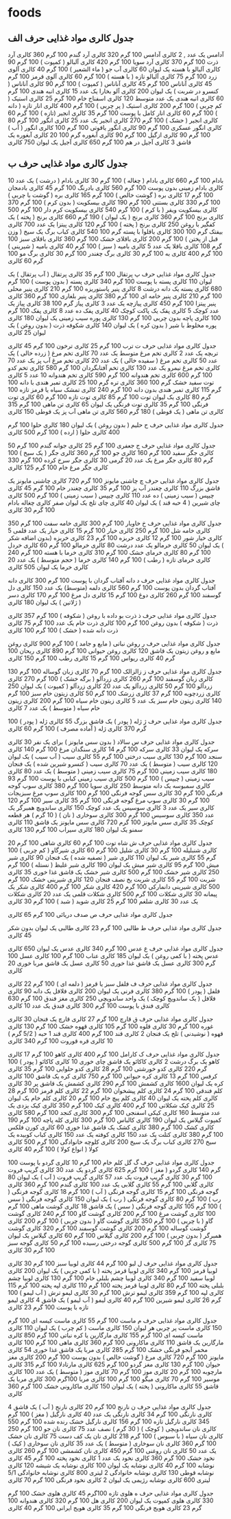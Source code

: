 # foods


## جدول کالری مواد غذایی حرف الف

آدامس یک عدد  , 2 کالری
آدامس 100 گرم 320 کالری
آرد گندم 100 گرم 360 کالری
آرد ذرت 100 گرم 370 کالری
آرد سویا 100 گرم 420 کالری
آلبالو ( کمپوت ) 100 گرم 90 کالری
آلبالو با هسته یک لیوان 60 کالری
آب جو ( ماء الشعیر ) 100 گرم 40 کالری
آلوی زرد 100 گرم 75 کالری
آلبالو تازه ( با هسته ) 100 گرم 60 کالری
آلوی قرمز 100 گرم 45 کالری
آناناس 100 گرم 45 کالری
آناناس ( کمپوت ) 100 گرم 90 کالری
آناناس ( کنسرو در شربت ) یک لیوان 200 کالری
آلو بخارا یک عدد 15 کالری
انبه هندی 100 گرم 60 کالری
انبه هندی یک عدد متوسط 120 کالری
اسفناج خام 100 گرم 25 کالری
استیک ( کم چربی ) 100 گرم 200 کالری
استیک ( پر چربی ) 100 گرم 400 کالری
انار تازه ( دانه ) 100 گرم 60 کالری
انار کامل با پوست 100 گرم 35 کالری
انجیر (تازه ) 100 گرم 60 کالری
انجیر ( خشک ) 100 گرم 270 کالری
انجیر یک عدد 25 کالری
انگور 100 گرم 80 کالری
انگور عسکری 100 گرم 90 کالری
انگور یاقوتی 100 گرم 100 کالری
انگور ( آب ) 100 گرم 90 کالری
ازگیل 100 گرم 90 کالری
آبغوره گرم 100 20 کالری
آبغوره یک قاشق 3 کالری
آجیل در هم 100 گرم 650 کالری
آجیل یک لیوان 750 کالری

## جدول کالری مواد غذایی حرف ب
بادام 100 گرم 660 کالری
بادام ( چغاله ) 100 گرم 30 کالری
بادام ( درشت ) یک عدد 10 کالری
بادام زمینی بدون پوست 100 گرم 560 کالری
بادرنگ 100 گرم 45 کالری
بادمجان 100 گرم 17 کالری
بره ( گوشت خالص ) 100 گرم 165 کالری
بره ( گوشت با چربی ) 100 گرم 330 کالری
بستنی 100 گرم 190 کالری
بیسکویت ( بدون کرم ) 100 گرم 370 کالری
بیسکویت ویفر ( با کرم ) 100 گرم 540 کالری
بیسکویت کرم دار 100 گرم 500 کالری
برنج 100 گرم 360 کالری
برنج ( یک لیوان ) 190 گرم 660 کالری
برنج ( پخته ) یک کفگیر با روغن 250 کالری
برنج ( پخته ) 100 گرم 120 کالری
پیتزا یک عدد 700 کالری
بیفتک گرم 100 300 کالری
باقلوا با پسته گرم 100 540 کالری
کباب برگ یک سیخ ( وزن قبل از پختن ) 100 گرم 200 کالری
باقلای خشک 100 گرم 360 کالری
باقلای سبز 100 گرم 108 کالری
باقلا یک عدد 5 کالری
بامیه ( سبز ) 100 گرم 40 کالری
بامیه ( شیرینی ) 100 گرم 400 کالری
به 100 گرم 30 کالری
برگ چغندر 100 گرم 30 کالری
برگ مو 100 گرم 60 کالری

جدول کالری مواد غذایی حرف پ
پرتقال 100 گرم 35 کالری
پرتقال ( آب پرتقال ) یک لیوان 110 کالری
پسته با پوست 100 گرم 340 کالری
پسته ( بدون پوست ) 100 گرم 680 کالری
پسته یک دانه درشت 8 کالری
پنیر پاستوریزه 100 گرم 210 کالری
پنیر محلی 100 گرم 210 کالری
پنیر خامه ای 100 گرم 380 کالری
پنیر بلغاری 100 گرم 360 کالری
پنیر پیتزا 100 گرم 450 کالری
پیازچه یک عدد 3 کالری
پیاز گرم 100 38 کالری
پیاز یک عدد کوچک 5 کالری
پفک یک پاکت کوچک 40 کالری
پفک ده عدد 8 کالری
پفک 100 گرم 100 کالری
پاچه بدون چربی 100 گرم 130 کالری
پوره سیب زمینی یک لیوان 180 کالری
پوره مخلوط با شیر ( بدون کره ) یک لیوان 140 کالری
شکوفه ذرت ( بدون روغن ) یک لیوان 25 کالری

جدول کالری مواد غذایی حرف ت
ترب 100 گرم 25 کالری
ترخون 100 گرم 45 کالری
تربچه یک عدد 2 کالری
تخم مرغ متوسط یک عدد 70 کالری
تخم مرغ ( زرده خالی ) یک عدد 50 کالری
تخم مرغ ( سفیده خالی ) یک عدد 20 کالری
تخم مرغ آب پز یک عدد 70 کالری
تخم مرغ نیمرو یک عدد 130 کالری
تخم آفتابگردان 100 گرم 580 کالری
تخم کدو 100 گرم 600 کالری
تخم هندوانه 100 گرم 590 کالری
تخم هندوانه 10 عدد 5 کالری
توت سفید خشک گرم 100 360 کالری
تره گرم 100 25 کالری
تمبر هندی با دانه 100 گرم 115 کالری
تمبر هندی بدون دانه 100 گرم 240 کالری
تمشک سیاه یا قرمز تازه 100 گرم 80 کالری
یک لیوان توت 100 گرم 85 کالری
توت تازه 100 گرم 60 کالری
توت فرنگی 100 گرم 35 کالری
توت فرنگی یک لیوان 65 کالری
تن ماهی 100 گرم 315 کالری
تن ماهی ( یک قوطی ) 180 گرم 560 کالری
تن ماهی آب پز یک قوطی 150 کالری

جدول کالری مواد غذایی حرف ح
حلیم ( بدون روغن ) یک لیوان 180 کالری
حلوا 100 گرم 400 کالری
حلوا ( ارده ) 100 گرم 500 کالری

جدول کالری مواد غذایی حرف ج
جعفری 100 گرم 25 کالری
جوانه گندم 100 گرم 50 کالری
جگر سفید 100 گرم 160 کالری
جو 100 گرم 360 کالری
جگر ( یک سیخ ) 100 گرم 80 کالری
جگر مرغ یک عدد 20 گرمی 30 کالری
جگر سرخ کرده 100 گرم 330 کالری
جگر مرغ خام 100 گرم 125 کالری

جدول کالری مواد غذایی حرف چ
چاشنی مایونز 100 گرم 720 کالری
چاشنی مایونز یک قاشق بزرگ 110 کالری
چغندر آب پز 100 گرم 35 کالری
چغندر خام 100 گرم 45 کالری
چیپس ( سیب زمینی ) ده عدد 110 کالری
چیپس ( سیب زمینی ) 100 گرم 500 کالری
چای شیرین ( 4 حبه قند ) یک لیوان 40 کالری
چای تلخ یک لیوان صفر کالری
چغاله بادام 100 گرم 30 کالری

جدول کالری مواد غذایی حرف خ
خاویار 100 گرم 300 کالری
خامه سفت 100 گرم 350 کالری
خامه شل 100 گرم 250 کالری
خیار 100 گرم 15 کالری
خیار یک عدد قلمی 5 کالری
خیار شور 100 گرم 12 کالری
خربزه 100 گرم 23 کالری
خربزه (بدون اضافه شکر ) یک لیوان 50 کالری
خرمالو یک عدد درشت 80 کالری
خرمالو 100 گرم 60 کالری
خردل 100 گرم 80 کالری
خرمای خشک 100 گرم 310 کالری
خرما با هسته 100 گرم 240 کالری
خرمای تازه ( رطب ) 100 گرم 140 کالری
خرما ( حجم متوسط ) یک عدد 20 کالری
خرما یک لیوان 505 کالری

جدول کالری مواد غذایی حرف د
دانه آفتاب گردان با پوست 100 گرم 300 کالری
دانه آفتاب گردان بدون پوست 100 گرم 560 کالری
دلمه (متوسط) یک عدد 150 کالری
دل گوسفند 100 گرم 260 کالری
دوغ 100 گرم 15 کالری
دل مرغ 100 گرم 170 کالری
دسر ( ژلاتین ) یک لیوان 180 کالری

جدول کالری مواد غذایی حرف ذ
ذرت بو داده با روغن ( شکوفه ) 100 گرم 357 کالری
ذرت ( شکوفه ) بدون روغن 100 گرم 100 کالری
ذرت خام یک عدد 100 گرم 75 کالری
ذرت دانه شده ( خشک ) 100 گرم 100 کالری

جدول کالری مواد غذایی حرف ر
روغن نباتی ( مایع و جامد ) 100 گرم 900 کالری
روغن مایع و روغن زیتون یک قاشق 120 کالری
روغن حیوانی 100 گرم 890 کالری
ریحان 100 گرم 40 کالری
ریواس 100 گرم 15 کالری
رطب 100 گرم 150 کالری

جدول کالری مواد غذایی حرف ز
زالزالک 100 گرم 70 کالری
زبان گوساله 100 گرم 130 کالری
زبان گوسفند 100 گرم 260 کالری
زردآلو ( برگه خشک ) 100 گرم 270 کالری
زردآلو 100 گرم 50 کالری
زردآلو یک عدد 20 کالری
زردآلو ( کمپوت ) یک لیوان 250 کالری
زردچوبه 100 گرم 37 کالری
زرشک 100 گرم 50 کالری
زیتون خام سبز 100 گرم 140 کالری
زیتون خام سبز یک عدد 5 کالری
زیتون خام سیاه 100 گرم 200 کالری
زیتون خام سیاه ( متوسط ) یک عدد 7 کالری

جدول کالری مواد غذایی حرف ژ
ژله ( پودر ) یک قاشق بزرگ 55 کالری
ژله ( پودر ) 100 گرم 370 کالری
ژله ( آماده مصرف ) 100 گرم 60 کالری

جدول کالری مواد غذایی حرف س
سالاد ( بدون سس مایونز ) برای یک نفر 30 کالری
سرکه یک لیوان 33 کالری
سرکه 100 گرم 14 کالری
سنگدان مرغ 100 گرم 140 کالری
سنجد 100 گرم 130 کالری
سیب درختی 100 گرم 55 کالری
سیب ( آب سیب ) یک لیوان 120 کالری
سیب ( متوسط ) یک عدد 70 کالری
سیب ( کنسرو شیرین شده ) یک فنجان 180 کالری
سیب زمینی 100 گرم 75 کالری
سیب زمینی ( متوسط ) یک عدد 80 کالری
سیب زمینی ( چیپس ) 100 گرم 500 کالری
سیب زمینی کبابی با پوست 100 گرم 93 کالری
سمبوسه یک دانه متوسط 250 کالری
سویا 100 گرم 380 کالری
سوپ گوجه فرنگی 100 گرم 30 کالری
سس گوجه فرنگی 100 گرم 100 کالری
سوپ مرغ سبزیجات 100 گرم 30 کالری
سوپ مرغ گوجه فرنگی 100 گرم 35 کالری
سیر 100 گرم 120 کالری
سیر یک عدد 3 کالری
سوسیس یک عدد کوچک 150 کالری
ساندویچ همبرگر یک عدد 350 کالری
سوسیس 100 گرم 300 کالری
سوخاری ( نان ) ( 10 گرم ) هر قطعه کوچک 35 کالری
سس مایونز 100 گرم 720 کالری
سس مایونز یک قاشق 110 کالری
سمنو یک لیوان 180 کالری
سیراب 100 گرم 130 کالری

جدول کالری مواد غذایی حرف ش
شاه توت 100 گرم 60 کالری
شاهی 100 گرم 20 کالری
شنبلیله 100 گرم 30 کالری
شلیل 100 گرم 60 کالری
شیرگاو ( کم چربی ) 100 گرم 55 کالری
شیر یک لیوان 110 کالری
شیر ( تصفیه شده ) یک فنجان 90 کالری
شیر میش 100 گرم 95 کالری
شیر میش یک لیوان 190 کالری
شیر غلیظ ( نستله ) 100 گرم 250 کالری
شیر خشک 100 گرم 500 کالری
شیر خشک یک قاشق غذا خوری 35 کالری
شربت 100 گرم 55 کالری
شربت یخ نصف فنجان 120 کالری
شیرینی خشک 100 گرم 500 کالری
شیرینی دانمارکی 100 گرم 420 کالری
شکر 100 گرم 400 کالری
شکر یک پیمانه 30 کالری
شکلات 100 گرم 500 کالری
شکلات قلمی یک عدد 20 کالری
شکلات یک عدد 30 کالری
شلغم 100 گرم 25 کالری
شوید ( شبد ) 100 گرم 30 کالری

جدول کالری مواد غذایی حرف ص
صدف دریائی 100 گرم 65 کالری

جدول کالری مواد غذایی حرف ط
طالبی 100 گرم 23 کالری
طالبی یک لیوان بدون شکر 45 کالری

جدول کالری مواد غذایی حرف ع
عدس 100 گرم 340 کالری
عدس یک لیوان 650 کالری
عدس پخته ( با کمی روغن ) یک لیوان 185 کالری
عناب 100 گرم 100 کالری
عسل 100 گرم 300 کالری
عسل یک قاشق غذا خوری 50 کالری
عسل یک قاشق مربا خوری 20 کالری

جدول کالری مواد غذایی حرف ف
فلفل سبز یا قرمز ( دلمه ای ) 100 گرم 22 کالری
فلفل ( پودر ) 100 گرم 380 کالری
فرنی یک لیوان 200 کالری
فلافل یک دانه 90 کالری
فلافل ( یک ساندویچ کوچک ) یک واحد ساندویچی 250 کالری
مغز فندق 100 گرم 630 کالری
فندق با پوست 100 گرم 300 کالری
فندق یک عدد 10 کالری

جدول کالری مواد غذایی حرف ق
قارچ 100 گرم 27 کالری
قارچ یک فنجان 30 کالری
غوره 100 گرم 30 کالری
قلوه 100 گرم 105 کالری
قهوه خشک 100 گرم 130 کالری
قهوه ( نوشیدنی ) تلخ یک فنجان 2 کالری
قند 100 گرم 400 کالری
قند 1 حبه ( 5/2 گرم ) 10 کالری
قره قوروت 100 گرم 340 کالری

جدول کالری مواد غذایی حرف ک
کارامل 100 گرم 400 کالری
کاهو 100 گرم 17 کالری
کاهو یک برگ درشت 2 کالری
کاکائو یک قاشق چای خوری 10 کالری
کاکائو ( پودر ) 100 گرم 220 کالری
کدو خورشتی 100 گرم 28 کالری
کدو حلوایی 100 گرم 35 کالری
کرفس 100 گرم 13 کالری
کره حیوانی 100 گرم 750 کالری
کره یک قاشق 100 کالری
کره یک لیوان 1600 کالری
کشمش 100 گرم 290 کالری
کشمش یک قاشق پر 30 کالری
کلم فندقی 100 گرم 24 کالری
کلم پیشخوان 100 گرم 22 کالری
کلم قرمز 100 گرم 28 کالری
کلم پخته یک لیوان 40 کالری
کلم پیچ خام 100 گرم 20 کالری
کلم خام یک لیوان 25 کالری
کیک شکلاتی 100 گرم 400 کالری
کیک 100 گرم 350 کالری
کیک یزدی یک عدد متوسط 160 کالری
کیکی اسفنجی 100 گرم 300 کالری
کنجد 100 گرم 580 کالری
کمپوت گیلاس یک لیوان 190 کالری
کالباس 100 گرم 300 کالری
کله پاچه 100 گرم 190 کالری
کشک 100 گرم 380 کالری
کشک یک قاشق غذا خوری 60 کالری
کورن فلکس 100 گرم 380 کالری
کتلت یک عدد 150 کالری
کوفته یک عدد 150 کالری
کباب کوبیده یک سیخ 270 کالری
کباب برگ یک سیخ 200 کالری
کلوچه خانوادگی 100 گرم 500 کالری
کولا ( انواع کولا ) 100 گرم 40 کالری

جدول کالری مواد غذایی حرف گ
گل کلم خام 100 گرم 10 کالری
گردو با پوست 100 گرم 140 کالری
گردو ( مغز ) 100 گرم 625 کالری
گردو یک عدد 30 کالری
گریپ فروت 100 گرم 30 کالری
گریپ فروت یک عدد 57 کالری
گریپ فروت ( آب ) یک لیوان 80 کالری
گلابی 100 گرم 55 کالری
گلابی یک عدد 100 کالری
گندم 100 گرم 360 کالری
گوجه فرنگی 100 گرم 15 کالری
گوجه فرنگی ( آب ) 100 گرم 18 کالری
گوجه فرنگی ( رب ) 100 گرم 80 کالری
گوجه فرنگی ( رب ) یک لیوان 150 کالری
گوجه فرنگی ( سس ) 100 گرم 105 کالری
گوجه فرنگی ( سس ) یک قاشق 18 کالری
گوشت ماهی 100 گرم 100 کالری
گوشت مرغ 100 گرم 200 کالری
گوشت گاو 100 گرم 240 کالری
گوشت گاو ( با چربی ) 100 گرم 350 کالری
گوشت گاو ( بدون چربی ) 100 گرم 200 کالری
گوشت گوساله 100 گرم 200 کالری
گوشت گوسفند 100 گرم 320 کالری
گوشت همبرگر ( بدون چربی ) 100 گرم 200 کالری
گیلاس 100 گرم 60 کالری
گیلاس یک لیوان 75 کالری
گز 100 گرم 500 کالری
گوجه درختی رسیده 100 گرم 50 کالری
گوجه سبز 100 گرم 30 کالری

جدول کالری مواد غذایی حرف ل
لبو 100 گرم 44 کالری
لوبیا سبز 100 گرم 30 کالری
لوبیا قرمز 100 گرم 340 کالری
لوبیا قرمز پخته ( با کمی چربی ) یک لیوان 200 کالری
لوبیا سفید 100 گرم 340 کالری
لوبیا چشم بلبلی خام 100 گرم 130 کالری
لوبیا چشم بلبلی پخته 100 گرم 80 کالری
لوبیا قرمز پخته 100 گرم 110 کالری
لپه پخته 100 گرم 115 کالری
لپه 100 گرم 359 کالری
لیمو ترش 100 گرم 30 کالری
لیمو ترش ( آب لیمو ) 100 گرم 26 کالری
لیمو شیرین 100 گرم 40 کالری
لیمو ( آب لیمو ) یک قاشق 4 کالری
لیمو تازه با پوست 100 گرم 23 کالری

جدول کالری مواد غذایی حرف م
ماست 100 گرم 55 کالری
ماست کیسه ای 100 گرم 150 کالری
ماست پر چربی هر لیوان 150 کالری
ماست ( کم چرب ) یک لیوان 110 کالری
ماست کیسه ای 100 گرم 155 کالری
مارگارین یا کره نباتی 100 گرم 850 کالری
مارگارین یک قاشق 110 کالری
ماکارونی 100 گرم 360 کالری
ماهی 100 گرم 100 کالری
مخمر آبجو فرنگی خشک 100 گرم 285 کالری
مربا یک قاشق غذا خوری 54 کالری
مایونز 100 گرم 720 کالری
مرغ ( گوشت خالص ) بدون پوست 100 گرم 200 کالری
مغز حیوان 100 گرم 130 کالری
مغز گردو 100 گرم 625 کالری
مارتادلا 100 گرم 315 کالری
مارچوبه 100 گرم 20 کالری
موز 100 گرم 70 کالری
موز ( متوسط ) یک عدد 100 کالری
موسیر 100 گرم 70 کالری
میگو 100 گرم 100 کالری
مربا 100گرم 300 کالری
مربا یک قاشق 55 کالری
ماکارونی ( پخته ) یک لیوان 150 کالری
ماکارونی خشک 100 گرم 360 کالری

جدول کالری مواد غذایی حرف ن
نارنج 100 گرم 20 کالری
نارنج ( آب ) یک قاشق 4 کالری
نارنگی 100 گرم 34 کالری
نارنگی یک عدد 40 کالری
نارگیل ( مغز ) 100 گرم 345 کالری
نارگیل تازه 100 گرم 156 کالری
نارگیل خشک رنده شده 100 گرم 550 کالری
نان ساندویچی ( کوچک ) ( 30 گرم ) نصف عدد 75 کالری
نان جو 100 گرم 250 کالری
نان سیاه ( با سبوس ) 100 گرم 218 کالری
نان یک کف دست 75 کالری
نان خشک 100 گرم 360 کالری
نان سوخاری ( متوسط ) یک عدد 35 کالری
نان سوخاری ( کیک ) یک عدد 50 کالری
نان روغنی 100 گرم 450 کالری
نان کشمشی 100 گرم 260 کالری
نخود خشک 100 گرم 360 کالری
نخود یک عدد 1 کالری
نخود پخته 100 گرم 45 کالری
نوشابه 100 گرم 40 کالری
نوشابه یک لیوان 100 کالری
نوشابه یک شیشه 120 کالری
نوشابه قوطی 130 کالری
نوشابه خانوادگی 2 لیتری 800 کالری
نوشابه خانوادگی 5/1 لیتری 600 کالری
نوشابه رژیمی یک لیوان 2 کالری
نخود فرنگی 100 گرم 70 کالری

جدول کالری مواد غذایی حرف ه
هلوی تازه 100گرم 45 کالری
هلوی خشک 100 گرم 330 کالری
هلوی کمپوت یک لیوان 200 کالری
هل 100 گرم 320 کالری
هندوانه 100 گرم 23 کالری
هویج فرنگی 100 گرم 35 کالری
هویج ایرانی 100 گرم 40 کالری

